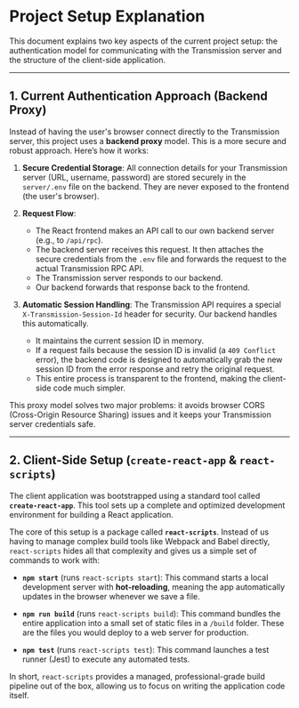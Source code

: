 # Project Setup Explanation

This document explains two key aspects of the current project setup: the authentication model for communicating with the Transmission server and the structure of the client-side application.

---

## 1. Current Authentication Approach (Backend Proxy)

Instead of having the user's browser connect directly to the Transmission server, this project uses a **backend proxy** model. This is a more secure and robust approach. Here’s how it works:

1.  **Secure Credential Storage**: All connection details for your Transmission server (URL, username, password) are stored securely in the `server/.env` file on the backend. They are never exposed to the frontend (the user's browser).

2.  **Request Flow**:
    - The React frontend makes an API call to our own backend server (e.g., to `/api/rpc`).
    - The backend server receives this request. It then attaches the secure credentials from the `.env` file and forwards the request to the actual Transmission RPC API.
    - The Transmission server responds to our backend.
    - Our backend forwards that response back to the frontend.

3.  **Automatic Session Handling**: The Transmission API requires a special `X-Transmission-Session-Id` header for security. Our backend handles this automatically.
    - It maintains the current session ID in memory.
    - If a request fails because the session ID is invalid (a `409 Conflict` error), the backend code is designed to automatically grab the new session ID from the error response and retry the original request.
    - This entire process is transparent to the frontend, making the client-side code much simpler.

This proxy model solves two major problems: it avoids browser CORS (Cross-Origin Resource Sharing) issues and it keeps your Transmission server credentials safe.

---

## 2. Client-Side Setup (`create-react-app` & `react-scripts`)

The client application was bootstrapped using a standard tool called **`create-react-app`**. This tool sets up a complete and optimized development environment for building a React application.

The core of this setup is a package called **`react-scripts`**. Instead of us having to manage complex build tools like Webpack and Babel directly, `react-scripts` hides all that complexity and gives us a simple set of commands to work with:

-   **`npm start`** (runs `react-scripts start`): This command starts a local development server with **hot-reloading**, meaning the app automatically updates in the browser whenever we save a file.

-   **`npm run build`** (runs `react-scripts build`): This command bundles the entire application into a small set of static files in a `/build` folder. These are the files you would deploy to a web server for production.

-   **`npm test`** (runs `react-scripts test`): This command launches a test runner (Jest) to execute any automated tests.

In short, `react-scripts` provides a managed, professional-grade build pipeline out of the box, allowing us to focus on writing the application code itself.
